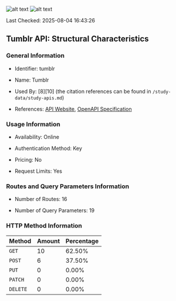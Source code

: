 ![alt text](https://img.shields.io/badge/OpenAPI_Specification-Valid-brightgreen.svg) ![alt text](https://img.shields.io/badge/Server_URL-Valid-brightgreen.svg)

Last Checked: 2025-08-04 16:43:26

## Tumblr API: Structural Characteristics

### General Information

- Identifier: tumblr

- Name: Tumblr

- Used By: [8][10] (the citation references can be found in `/study-data/study-apis.md`)

- References: [API Website](https://www.tumblr.com/docs/en/api), [OpenAPI Specification](https://www.postman.com/api-evangelist/tumblr/collection/wa7adwz/tumblr)

### Usage Information

- Availability: Online

- Authentication Method: Key

- Pricing: No

- Request Limits: Yes

### Routes and Query Parameters Information

- Number of Routes: 16

- Number of Query Parameters: 19

### HTTP Method Information

| Method | Amount | Percentage |
|--------|--------|------------|
| `GET` | 10 | 62.50% |
| `POST` | 6 | 37.50% |
| `PUT` | 0 | 0.00% |
| `PATCH` | 0 | 0.00% |
| `DELETE` | 0 | 0.00% |
